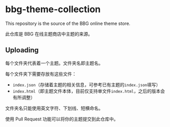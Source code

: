 # bbg-theme-collection

This repository is the source of the BBG online theme store. 

此仓库是 BBG 在线主题商店中主题的来源。

## Uploading

每个文件夹代表着一个主题。文件夹名即主题名。

每个文件夹下需要存放有这些文件：

* ```index.json```（存储着主题的相关信息，可参考已有主题的```index.json```填写）
* ```index.html```（即主题文件本体，目前仅支持单文件```index.html```，之后的版本会有所调整）

文件夹名只能使用英文字符、下划线、短横命名。

使用 Pull Request 功能可以将你的主题提交到此仓库中。